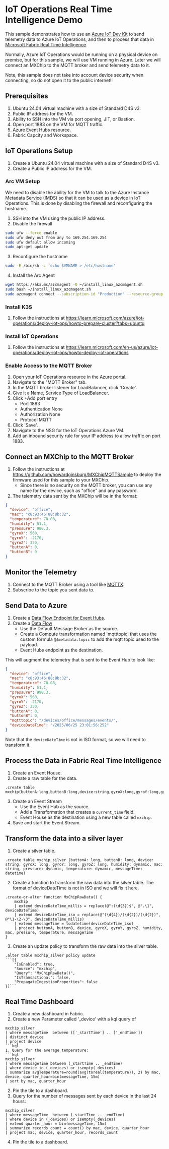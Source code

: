 # IoT Operations Real Time Intelligence Demo

This sample demonstrates how to use an [Azure IoT Dev Kit](https://microsoft.github.io/azure-iot-developer-kit/) to send telemetry data to Azure IoT Operations, and then to process that data in [Microsoft Fabric Real Time Intelligence](https://learn.microsoft.com/en-us/fabric/real-time-intelligence/overview). 

Normally, Azure IoT Operations would be running on a physical device on premise, but for this sample, we will use VM running in Azure.
Later we will connect an MXChip to the MQTT broker and send telemetry data to it.

Note, this sample does not take into account device security when connecting, so do not open it to the public internet!!

## Prerequisites

1. Ubuntu 24.04 virtual machine with a size of Standard D4S v3.
1. Public IP address for the VM.
1. Ability to SSH into the VM via port opening, JIT, or Bastion.
1. Open port 1883 on the VM for MQTT traffic.
1. Azure Event Hubs resource.
1. Fabric Capcity and Workspace.

## IoT Operations Setup

1. Create a Ubuntu 24.04 virtual machine with a size of Standard D4S v3.
1. Create a Public IP address for the VM.

### Arc VM Setup

We need to disable the ability for the VM to talk to the Azure Instance Metadata Service (IMDS) so that it can be used as a device in IoT Operations.  This is done by disabling the firewall and reconfiguring the hostname.

1. SSH into the VM using the public IP address.
2. Disable the firewall
```bash
sudo ufw --force enable
sudo ufw deny out from any to 169.254.169.254
sudo ufw default allow incoming
sudo apt-get update
```
3. Reconfigure the hostname
```bash
sudo -E /bin/sh -c 'echo $VMNAME > /etc/hostname'
```
4. Install the Arc Agent
```bash
wget https://aka.ms/azcmagent -O ~/install_linux_azcmagent.sh
sudo bash ~/install_linux_azcmagent.sh
sudo azcmagent connect --subscription-id "Production" --resource-group "HybridServers" --location "eastus2" #Modify the subscription-id, resource-group, and location as needed
```

### Install K3S

1. Follow the instructions at https://learn.microsoft.com/azure/iot-operations/deploy-iot-ops/howto-prepare-cluster?tabs=ubuntu

### Install IoT Operations

1. Follow the instructions at https://learn.microsoft.com/en-us/azure/iot-operations/deploy-iot-ops/howto-deploy-iot-operations

### Enable Access to the MQTT Broker

1. Open your IoT Operations resource in the Azure portal.
2. Navigate to the "MQTT Broker" tab.
3. In the MQTT broker listener for LoadBalancer, click 'Create'.
4. Give it a Name, Service Type of LoadBalancer.
5. Click +Add port entry 
    - Port 1883
    - Authentication None
    - Authorization None 
    - Protocol MQTT
6. Click 'Save'.
7. Navigate to the NSG for the IoT Operations Azure VM.
8. Add an inbound security rule for your IP address to allow traffic on port 1883.

## Connect an MXChip to the MQTT Broker

1. Follow the instructions at https://github.com/howardginsburg/MXChipMQTTSample to deploy the firmware used for this sample to your MXChip.
    - Since there is no security on the MQTT broker, you can use any name for the device, such as "office" and any password.
2. The telemetry data sent by the MXChip will be in the format:
```json
{
  "device": "office",
  "mac": "c8:93:46:88:8b:32",
  "temperature": 78.08,
  "humidity": 51.1,
  "pressure": 980.3,
  "gyroX": 560,
  "gyroY": -2170,
  "gyroZ": 350,
  "buttonA": 0,
  "buttonB": 0
}
```

## Monitor the Telemetry

1. Connect to the MQTT Broker using a tool like [MQTTX](https://mqttx.app/).
2. Subscribe to the topic you sent data to.

## Send Data to Azure

1. Create a [Data Flow Endpoint for Event Hubs](https://learn.microsoft.com/en-us/azure/iot-operations/connect-to-cloud/howto-configure-kafka-endpoint?tabs=portal).
2. Create a [Data Flow](https://learn.microsoft.com/en-us/azure/iot-operations/connect-to-cloud/howto-configure-kafka-endpoint?tabs=portal)
    - Use the Default Message Broker as the source.
    - Create a Compute transformation named 'mqtttopic' that uses the custom formula `@$metadata.topic` to add the mqtt topic used to the payload.
    - Event Hubs endpoint as the destination.

This will augment the telemetry that is sent to the Event Hub to look like:
```json
{
  "device": "office",
  "mac": "c8:93:46:88:8b:32",
  "temperature": 78.08,
  "humidity": 51.1,
  "pressure": 980.3,
  "gyroX": 560,
  "gyroY": -2170,
  "gyroZ": 350,
  "buttonA": 0,
  "buttonB": 0,
  "mqtttopic": "/devices/office/messages/events/",
  "deviceDateTime": "/2025/06/25 23:01:56:252"
}
```
Note that the `deviceDateTime` is not in ISO format, so we will need to transform it.

## Process the Data in Fabric Real Time Intelligence

1. Create an Event House.
2. Create a raw table for the data.
```kql
.create table mxchip(buttonA:long,buttonB:long,device:string,gyroX:long,gyroY:long,gyroZ:long,humidity:dynamic,mac:string,mqtttopic:string,pressure:dynamic,temperature:dynamic,EventProcessedUtcTime:datetime,PartitionId:long,EventEnqueuedUtcTime:datetime,current_time:datetime,deviceDateTime:string)
```
3. Create an Event Stream
    - Use the Event Hub as the source.
    - Add a Transformation that creates a `current_time` field.
    - Event House as the destination using a new table called `mxchip`.
4. Save and start the Event Stream.

## Transform the data into a silver layer

1. Create a silver table.
```kql
.create table mxchip_silver (buttonA: long, buttonB: long, device: string, gyroX: long, gyroY: long, gyroZ: long, humidity: dynamic, mac: string, pressure: dynamic, temperature: dynamic, messageTime: datetime)
```
2. Create a function to transform the raw data into the silver table.  The format of deviceDateTime is not in ISO and we will fix it here.
```kql
.create-or-alter function MxChipRawData() {
    mxchip 
    | extend deviceDateTime_millis = replace(@":(\d{3})$", @".\1", deviceDateTime) 
    | extend deviceDateTime_iso = replace(@"(\d{4})/(\d{2})/(\d{2})", @"\1-\2-\3", deviceDateTime_millis)
    | extend messageTime = todatetime(deviceDateTime_iso) 
    | project buttonA, buttonB, device, gyroX, gyroY, gyroZ, humidity, mac, pressure, temperature, messageTime
}
```
3. Create an update policy to transform the raw data into the silver table.
```kql
.alter table mxchip_silver policy update 
```[{
    "IsEnabled": true,
    "Source": "mxchip",
    "Query": "MxChipRawData()",
    "IsTransactional": false,
    "PropagateIngestionProperties": false
}]```
```


## Real Time Dashboard

1. Create a new dashboard in Fabric.
2. Create a new Parameter called '_device' with a kql query of
```kql
mxchip_silver
| where messageTime  between (['_startTime'] .. ['_endTime'])
| distinct device
| project device
```kql
1. Query for the average temperature:
```kql
mxchip_silver
| where messageTime between (_startTime .. _endTime)
| where device in (_devices) or isempty(_devices)
| summarize avgTemperature=round(avg(toreal(temperature)), 2) by mac, device, quarter_hour=bin(messageTime, 15m)
| sort by mac, quarter_hour
```
2. Pin the tile to a dashboard.
3. Query for the number of messages sent by each device in the last 24 hours:
```kql
mxchip_silver
| where messageTime  between (_startTime .. _endTime)
| where device in (_devices) or isempty(_devices)
| extend quarter_hour = bin(messageTime, 15m)
| summarize records_count = count() by mac, device, quarter_hour
| project mac, device, quarter_hour, records_count
```
4. Pin the tile to a dashboard.
